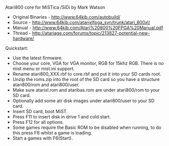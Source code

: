 Atari800 core for MiSTica /SiDi by Mark Watson

- Original Binaries - http://www.64kib.com/autobuild/ 
- Source - http://www.64kib.com/atarixlfpga_svn/trunk/atari_800xl/ 
- Manual - http://www.64kib.com/Atari%20800%20FPGA%20Manual.pdf 
- Thread - http://atariage.com/forums/topic/213827-potential-new-hardware/ 

Quickstart:
- Use the latest firmware.
- Choose your core, VGA for VGA monitor, RGB for 15khz RGB. There is no
  mist menu or mist.ini support.
- Rename atari800_XXX.rbf to core.rbf and put it into your SD cards root.
- Unzip the roms.zip into the root of the SD card so you have a structure
  atari800/rom and atari800/user.
- Make sure atarixl.rom and ataribas.rom are under atari800/rom
  to your SD card.
- Optionally add some atr disk images under atari800/user to your
  SD card.
- Insert SD card, boot MiST.
- Press F11 to insert disk in drive 1 and cold start.
- Press F12 for all options.
- Some games require the Basic ROM to be disabled when running, to do this
  press F8 whilst a game is loading.
- Start a games with F6(Start).


